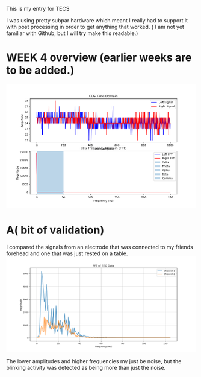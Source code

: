 This is my entry for TECS


I was using pretty subpar hardware which meant I really had to support it with post processing in order to get anything that worked. 
( I am not yet familiar with Github, but I will try make this readable.)


# **WEEK 4 overview** (earlier weeks are to be added.) 


![Week 4](Figure_1.png)


# A( bit of validation)

I compared the signals from an electrode that was connected to my friends forehead and one that was just rested on a table. 
![comparison](comparisonofactiveelectrodegroupandinactiveelectrodegroup.png)

The lower amplitudes and higher frequencies my just be noise, but the blinking activity was detected as being more than just the noise.
